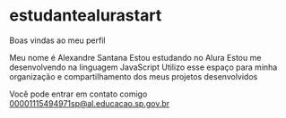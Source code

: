 # estudantealurastart
Boas vindas ao meu perfil

Meu nome é Alexandre Santana
Estou estudando no Alura
Estou me desenvolvendo na linguagem JavaScript
Utilizo esse espaço para minha organização e compartilhamento dos meus projetos desenvolvidos

Você pode entrar em contato comigo
00001115494971sp@al.educacao.sp.gov.br
